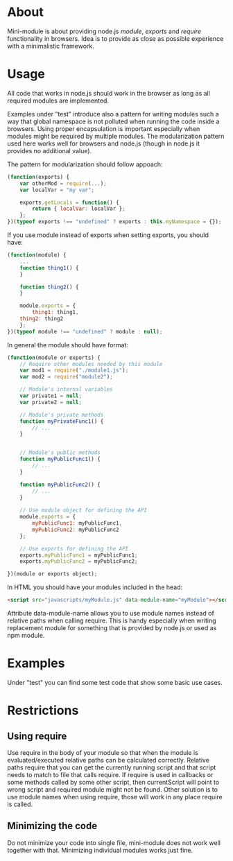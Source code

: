 
# About #

Mini-module is about providing node.js *module*, *exports* and *require* functionality in browsers. Idea is to provide as close as possible experience with a minimalistic framework.

# Usage #

All code that works in node.js should work in the browser as long as all required modules are implemented.

Examples under "test" introduce also a pattern for writing modules such a way that global namespace is not polluted when running the code inside a browsers. Using proper encapsulation is important especially when modules might be required by multiple modules. The modularization pattern used here works well for browsers and node.js (though in node.js it provides no additional value).

The pattern for modularization should follow appoach:
```javascript
(function(exports) {
    var otherMod = require(...);
    var localVar = "my var";

    exports.getLocals = function() {
        return { localVar: localVar };
    };
})(typeof exports !== "undefined" ? exports : this.myNamespace = {});
```

If you use module instead of exports when setting exports, you should have:
```javascript
(function(module) {
    ...
    function thing1() {
    }

    function thing2() {
    }

    module.exports = {
        thing1: thing1,
	thing2: thing2
    };
})(typeof module !== "undefined" ? module : null);
```

In general the module should have format:
```javascript
(function(module or exports) {
    // Require other modules needed by this module
    var mod1 = require("./module1.js");
    var mod2 = require("module2");

    // Module's internal variables
    var private1 = null;
    var private2 = null;

    // Module's private methods
    function myPrivateFunc1() {
        // ...
    }


    // Module's public methods
    function myPublicFunc1() {
        // ...
    }

    function myPublicFunc2() {
        // ...
    }
    
    // Use module object for defining the API
    module.exports = {
        myPublicFunc1: myPublicFunc1,
    	myPublicFunc2: myPublicFunc2
    };

    // Use exports for defining the API
    exports.myPublicFunc1 = myPublicFunc1;
    exports.myPublicFunc2 = myPublicFunc2;

})(module or exports object);
```

In HTML you should have your modules included in the head:
```html
<script src="javascripts/myModule.js" data-module-name="myModule"></script>
```

Attribute data-module-name allows you to use module names instead of relative paths when calling require. This is handy especially when writing replacement module for something that is provided by node.js or used as npm module.

# Examples #

Under "test" you can find some test code that show some basic use cases.

# Restrictions #

## Using require ##

Use require in the body of your module so that when the module is evaluated/executed relative paths can be calculated correctly. Relative paths require that you can get the currently running script and that script needs to match to file that calls require. If require is used in callbacks or some methods called by some other script, then currentScript will point to wrong script and required module might not be found. Other solution is to use module names when using require, those will work in any place require is called.

## Minimizing the code ##

Do not minimize your code into single file, mini-module does not work well together with that. Minimizing individual modules works just fine.
